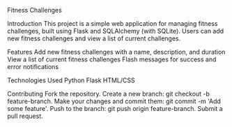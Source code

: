 Fitness Challenges

Introduction
This project is a simple web application for managing fitness challenges, built using Flask and SQLAlchemy (with SQLite). Users can add new fitness challenges and view a list of current challenges.

Features
Add new fitness challenges with a name, description, and duration
View a list of current fitness challenges
Flash messages for success and error notifications

Technologies Used
Python
Flask
HTML/CSS

Contributing
Fork the repository.
Create a new branch: git checkout -b feature-branch.
Make your changes and commit them: git commit -m 'Add some feature'.
Push to the branch: git push origin feature-branch.
Submit a pull request.
